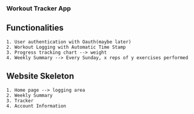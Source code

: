 ### Workout Tracker App

## Functionalities
    1. User authentication with Oauth(maybe later)
    2. Workout Logging with Automatic Time Stamp
    3. Progress tracking chart --> weight
    4. Weekly Summary --> Every Sunday, x reps of y exercises performed

## Website Skeleton 
    1. Home page --> logging area
    2. Weekly Summary
    3. Tracker
    4. Account Information